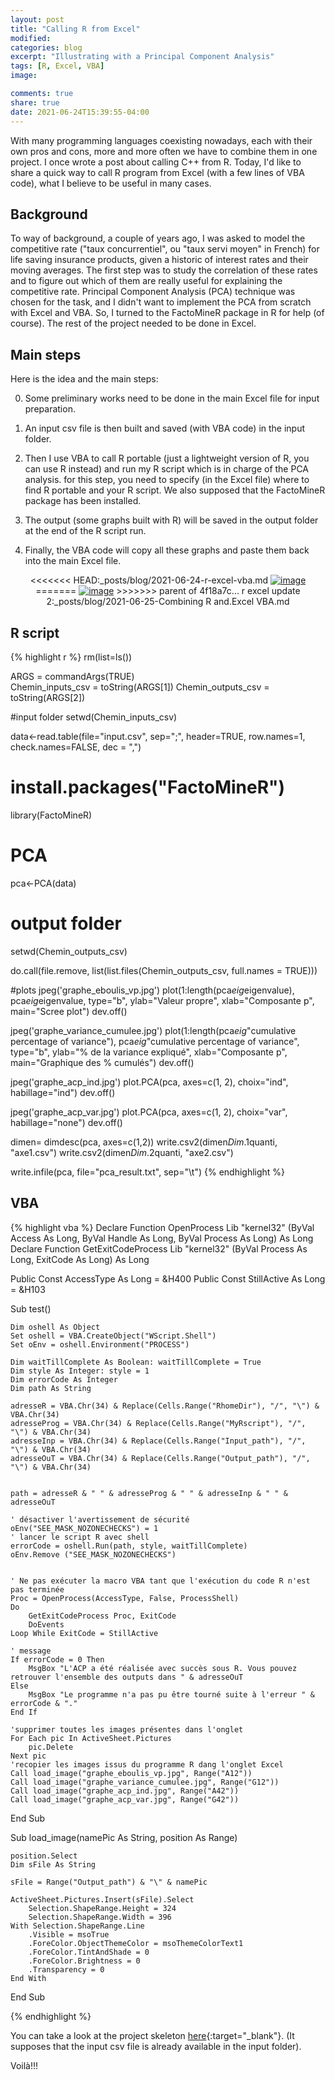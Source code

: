 ```yaml
---
layout: post
title: "Calling R from Excel"
modified:
categories: blog
excerpt: "Illustrating with a Principal Component Analysis"
tags: [R, Excel, VBA]
image:

comments: true
share: true
date: 2021-06-24T15:39:55-04:00
---
```


With many programming languages coexisting nowadays, each with their own pros and cons, more and more often we have to combine them in one project. I once wrote a post about calling C++ from R. Today, I'd like to share a quick way to call R program from Excel (with a few lines of VBA code), what I believe to be useful in many cases.

## Background
To way of background, a couple of years ago, I was asked to model the competitive rate ("taux concurrentiel", ou "taux servi moyen" in French) for life saving insurance products, given a historic of interest rates and their moving averages. The first step was to study the correlation of these rates and to figure out which of them are really useful for explaining the competitive rate. Principal Component Analysis (PCA) technique was chosen for the task, and I didn't want to implement the PCA from scratch with Excel and VBA. So, I turned to the FactoMineR package in R for help (of course). The rest of the project needed to be done in Excel.

## Main steps
Here is the idea and the main steps:

0) Some preliminary works need to be done in the main Excel file for input preparation.

1) An input csv file is then built and saved (with VBA code) in the input folder.

2) Then I use VBA to call R portable (just a lightweight version of R, you can use R instead) and run my R script which is in charge of the PCA analysis. for this step, you need to specify (in the Excel file) where to find R portable and your R script. We also supposed that the FactoMineR package has been installed.

3) The output (some graphs built with R) will be saved in the output folder at the end of the R script run.

4) Finally, the VBA code will copy all these graphs and paste them back into the main Excel file.


<center>
<<<<<<< HEAD:_posts/blog/2021-06-24-r-excel-vba.md
<a href="{{ site.url }}/images/r-excel.png"><img src="{{ site.url }}/images/r-excel.png" alt="image"></a>
=======
<a href="{{ site.url }}/images/r-excel.jpg"><img src="{{ site.url }}/images/r-excel.jpg" alt="image"></a>
>>>>>>> parent of 4f18a7c... r excel update 2:_posts/blog/2021-06-25-Combining R and.Excel VBA.md
</center>

## R script

{% highlight r %}
rm(list=ls())

ARGS = commandArgs(TRUE)    
Chemin_inputs_csv = toString(ARGS[1])
Chemin_outputs_csv = toString(ARGS[2])

#input folder
setwd(Chemin_inputs_csv)

data<-read.table(file="input.csv", sep=";", header=TRUE, row.names=1, check.names=FALSE, dec = ",")

# install.packages("FactoMineR")
library(FactoMineR)

# PCA
pca<-PCA(data)

# output folder
setwd(Chemin_outputs_csv)

do.call(file.remove, list(list.files(Chemin_outputs_csv, full.names = TRUE)))

#plots
jpeg('graphe_eboulis_vp.jpg')
plot(1:length(pca$eig$eigenvalue), pca$eig$eigenvalue, type="b", ylab="Valeur propre", xlab="Composante p", main="Scree plot")
dev.off()

jpeg('graphe_variance_cumulee.jpg')
plot(1:length(pca$eig$"cumulative percentage of variance"), pca$eig$"cumulative percentage of variance", type="b", ylab="% de la variance expliqué", xlab="Composante p", main="Graphique des % cumulés")
dev.off()

jpeg('graphe_acp_ind.jpg')
plot.PCA(pca, axes=c(1, 2), choix="ind", habillage="ind")
dev.off()

jpeg('graphe_acp_var.jpg')
plot.PCA(pca, axes=c(1, 2), choix="var", habillage="none")
dev.off()

dimen= dimdesc(pca, axes=c(1,2))
write.csv2(dimen$Dim.1$quanti, "axe1.csv")
write.csv2(dimen$Dim.2$quanti, "axe2.csv")

write.infile(pca, file="pca_result.txt", sep="\t")
{% endhighlight %}


## VBA
{% highlight vba %}
Declare Function OpenProcess Lib "kernel32" (ByVal Access As Long, ByVal Handle As Long, ByVal Process As Long) As Long
Declare Function GetExitCodeProcess Lib "kernel32" (ByVal Process As Long, ExitCode As Long) As Long


Public Const AccessType As Long = &H400
Public Const StillActive As Long = &H103

Sub test()

    Dim oshell As Object
    Set oshell = VBA.CreateObject("WScript.Shell")
    Set oEnv = oshell.Environment("PROCESS")

    Dim waitTillComplete As Boolean: waitTillComplete = True
    Dim style As Integer: style = 1
    Dim errorCode As Integer
    Dim path As String

    adresseR = VBA.Chr(34) & Replace(Cells.Range("RhomeDir"), "/", "\") & VBA.Chr(34)
    adresseProg = VBA.Chr(34) & Replace(Cells.Range("MyRscript"), "/", "\") & VBA.Chr(34)
    adresseInp = VBA.Chr(34) & Replace(Cells.Range("Input_path"), "/", "\") & VBA.Chr(34)
    adresseOuT = VBA.Chr(34) & Replace(Cells.Range("Output_path"), "/", "\") & VBA.Chr(34)


    path = adresseR & " " & adresseProg & " " & adresseInp & " " & adresseOuT

    ' désactiver l'avertissement de sécurité
    oEnv("SEE_MASK_NOZONECHECKS") = 1
    ' lancer le script R avec shell
    errorCode = oshell.Run(path, style, waitTillComplete)
    oEnv.Remove ("SEE_MASK_NOZONECHECKS")


    ' Ne pas exécuter la macro VBA tant que l'exécution du code R n'est pas terminée
    Proc = OpenProcess(AccessType, False, ProcessShell)
    Do
        GetExitCodeProcess Proc, ExitCode
        DoEvents
    Loop While ExitCode = StillActive

    ' message
    If errorCode = 0 Then
        MsgBox "L'ACP a été réalisée avec succès sous R. Vous pouvez retrouver l'ensemble des outputs dans " & adresseOuT
    Else
        MsgBox "Le programme n'a pas pu être tourné suite à l'erreur " & errorCode & "."
    End If

    'supprimer toutes les images présentes dans l'onglet
    For Each pic In ActiveSheet.Pictures
        pic.Delete
    Next pic
    'recopier les images issus du programme R dang l'onglet Excel
    Call load_image("graphe_eboulis_vp.jpg", Range("A12"))
    Call load_image("graphe_variance_cumulee.jpg", Range("G12"))
    Call load_image("graphe_acp_ind.jpg", Range("A42"))
    Call load_image("graphe_acp_var.jpg", Range("G42"))
End Sub

Sub load_image(namePic As String, position As Range)

    position.Select
    Dim sFile As String

    sFile = Range("Output_path") & "\" & namePic

    ActiveSheet.Pictures.Insert(sFile).Select
        Selection.ShapeRange.Height = 324
        Selection.ShapeRange.Width = 396
    With Selection.ShapeRange.Line
        .Visible = msoTrue
        .ForeColor.ObjectThemeColor = msoThemeColorText1
        .ForeColor.TintAndShade = 0
        .ForeColor.Brightness = 0
        .Transparency = 0
    End With
End Sub

{% endhighlight %}

You can take a look at the project skeleton [here](https://drive.google.com/drive/folders/1Ts0shFb2GtTiEd-DYb3CpqEwGKY-6N_P?usp=sharing){:target="_blank"}. (It supposes that the input csv file is already available in the input folder).

Voilà!!!
